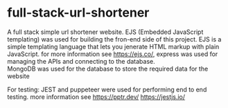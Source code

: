 # full-stack-url-shortener 
A full stack simple url shortener website. 
EJS (Embedded JavaScript templating) was used for building the fron-end side of this project. EJS is a simple templating language that lets you jenerate HTML markup with plain JavaScript. for more information see https://ejs.co/, 
express was used for managing the APIs and connecting to the database.  
MongoDB was used for the database to store the required data for the website 

For testing: JEST and puppeteer were used for performing end to end testing. more information see https://pptr.dev/ https://jestjs.io/ 
